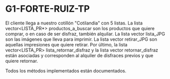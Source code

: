 # G1-FORTE-RUIZ-TP
El cliente llega a nuestro cotillón "Cotilandia" con 5 listas.
 La lista vector<LISTA_PR*> productos_a_buscar son los productos que quiere comprar, o en caso de ser disfraz, también alquilar.
 La lista  vector<JPG> lista_JPG son las imágenes que lleva para imprimir.
 La lista  vector<ALQUILER> retirar_JPG son aquellas impresiones que quiere retirar.
 Por último, la lista vector<LISTA_PR> lista_retornar_disfraz y la lista vector<ALQUILER> retornar_disfraz están asociadas y corresponden al alquiler de disfraces previos y que quiere retornar.
  
  Todos los métodos implementados están documentados.
